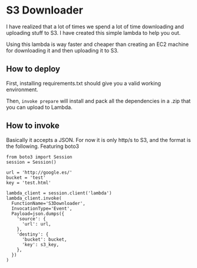 S3 Downloader
=============

I have realized that a lot of times we spend a lot of time downloading and
uploading stuff to S3. I have created this simple lambda to help you out.

Using this lambda is way faster and cheaper than creating an EC2 machine for
downloading it and then uploading it to S3.

How to deploy
-------------

First, installing requirements.txt should give you a valid working
environment.

Then, `invoke prepare` will install and pack all the dependencies in a .zip
that you can upload to Lambda.


How to invoke
-------------

Basically it accepts a JSON. For now it is only http/s to S3, and the format
is the following. Featuring boto3

```
from boto3 import Session
session = Session()

url = 'http://google.es/'
bucket = 'test'
key = 'test.html'

lambda_client = session.client('lambda')
lambda_client.invoke(
  FunctionName='S3Downloader',
  InvocationType='Event',
  Payload=json.dumps({
    'source': {
      'url': url,
    },
    'destiny': {
      'bucket': bucket,
      'key': s3_key,
    },
  })
)
```
